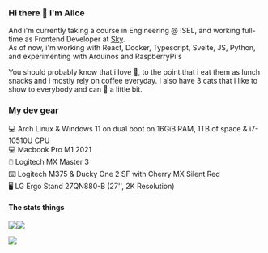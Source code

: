 ### Hi there 👋 I'm Alice

And i'm currently taking a course in Engineering @ ISEL, and working full-time as Frontend Developer at [Sky](#).  
As of now, i'm working with React, Docker, Typescript, Svelte, JS, Python, and experimenting with Arduinos and RaspberryPi's

You should probably know that i love 🍄, to the point that i eat them as lunch snacks and i mostly rely on coffee everyday. I also have 3 cats that i like to show to everybody and can 🥁 a little bit.

### My dev gear

💻 Arch Linux & Windows 11 on dual boot on 16GiB RAM, 1TB of space & i7-10510U CPU  
💻 Macbook Pro M1 2021  
🖱️ Logitech MX Master 3  
⌨️ Logitech M375 & Ducky One 2 SF with Cherry MX Silent Red  
🖥️ LG Ergo Stand 27QN880-B (27'', 2K Resolution)

#### The stats things

![](https://github-readme-stats.vercel.app/api?username=alicescfernandes&show_icons=true&locale=en)![](https://github-readme-stats.vercel.app/api/top-langs?username=alicescfernandes&show_icons=true&locale=en&layout=compact)

![](https://www.google-analytics.com/collect?v=1&t=event&tid=UA-100869248-2&cid=555&ec=github&ea=pageview&el=profile&ev=1)
